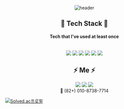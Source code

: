 <div align="center">
  
![header](https://capsule-render.vercel.app/api?type=transparent&height=100&section=header&text=Jeenuk%20Jung&fontSize=50&fontColor=3E8DCC)
  
## :gem: Tech Stack :gem:
#### Tech that I've used at least once <br/><br/>
<img src="https://img.shields.io/badge/Python-3766AB?style=flat-square&logo=Python&logoColor=white"/></a>
<img src="https://img.shields.io/badge/.NET-512BD4?style=flat-square&logo=>.NET&logoColor=white"/></a>
<img src="https://img.shields.io/badge/C++-00599C?style=flat-square&logo=C%2B%2B&logoColor=white"/></a>
<img src="https://img.shields.io/badge/Raspberry Pi-A22846?style=flat-square&logo=Raspberry Pi&logoColor=white"/></a>
<img src="https://img.shields.io/badge/Jupyter-F37626?style=flat-square&logo=Jupyter&logoColor=white"/></a>
<img src="https://img.shields.io/badge/Arduino-00979D?style=flat-square&logo=Arduino&logoColor=white"/></a>

## :zap: Me :zap:
<a href="mailto:jeenuk.chung@gmail.com"><img src="https://img.shields.io/badge/Gmail-EA4335?style=flat-square&logo=Gmail&logoColor=white"/></a>
<a href="https://github.com/jeeeenuk"><img src="https://img.shields.io/badge/Github-181717?style=flat-square&logo=Github&logoColor=white"/></a>
<a href="https://instagram.com/jeenukchung"><img src="https://img.shields.io/badge/Instagram-E4405F?style=flat&logo=instagram&logoColor=white"></a><br/>
:iphone: (82+) 010-8738-7714
</div>

[![Solved.ac프로필](http://mazassumnida.wtf/api/v2/generate_badge?boj={wjdwlsdnr041})](https://solved.ac/{wjdwlsdnr041})
